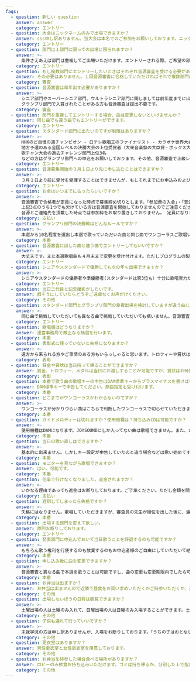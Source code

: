 ```yaml
---
faqs:
  - question: 新しい question
    answer: answer
    category: エントリー
  - question: 大会はニックネームのみで出場できますか？
    answer: sss申し訳ありません。当大会は本名でのご参加をお願いしております。ニックネームの併記は可能ですのでお申し込みの際にお知らせください。
    category: エントリー
  - question: 部門は１部門に限っての出場に限られますか？
    answer: >-
      条件さえあえば部門は重複してご出場いただけます。エントリーされる際、ご希望の部門に曲名、歌手名、歌唱キーを入力して送信してください。ただし同一部門内でおひとりが複数回でることはできません。
    category: エントリー
  - question: もし複数部門にエントリーしたいときはそれぞれ音源審査を受ける必要がありますか？
    answer: その必要はありません。１回音源審査に合格していただければそれで複数部門にエントリーいただけます。
    category: 審査
  - question: 音源審査は毎年出す必要がありますか？
    answer: >-
      シニア部門やスーパーシニア部門、ウルトラシニア部門に関しましては前年度までに出場された方はその大会の時の音源を持って審査しますので提出不要です。
      グランプリ部門で入賞されたことがある方も音源審査は提出不要です。
    category: 審査
  - question: 部門を重複してエントリーする場合、曲は変更しないといけませんか？
    answer: 同じ曲でも違う曲でもエントリーができます。
    category: エントリー
  - question: スタンダード部門に出たいのですが制限はありますか？
    answer: >-
      NHKのど自慢の週チャンピオン - 日テレ歌唱王のファイナリスト - カラオケ世界大会KWCの日本代表 -
      地方予選のある全国レベルの決勝大会の上位受賞者（大衆音楽祭の大臣賞・ボックス大賞の全国決勝戦上位3名・ジェネステD３の上位3名） - 当
      歌チャン大会の過去チャレンジ部門上位3名
      などの方はグランプリ部門への申込をお願いしております。その他、音源審査で上級レベルと判断した場合はグランプリへの申込替えをお願いすることがございます。気になる方は事前にお問い合わせください。
    category: エントリー
  - question: 音源募集開始の３月１日より先に申し込むことはできますか？
    answer: >-
      ３月１日より前に受付を受理することはできませんが、もしそれまでにお申込みおよび出場料のお振込みをいただいた場合は、運営にて責任をもって音源および出場料をお預かりし、３月１日付でお申し込みいただいた扱いにいたします。
    category: エントリー
  - question: お金はいつまでに払ったらいいですか？
    answer: >-
      音源審査で合格者が定員になった時点で募集締め切りとします。「参加費の入金」・「音源の到着」・「ご連絡先」の3点が確認され次第、音源審査を開始します。
      上記3点のうち1つでも欠けている方は音源審査を開始しておりませんのでご注意ください。お申し込みが完了していない方について
      音源とご連絡先を頂戴した時点では参加枠をお取り置きしておりません。 定員になりますと募集を締め切りますので、お早めのご入金をお勧めいたします。
    category: 支払い
  - question: グランプリ部門の決勝戦はどんなルールですか？
    answer: >-
      本選から10名程度を選出し本選で歌っていただいた曲と同じ曲でワンコーラスご歌唱いただきます。決勝戦の歌唱には寸評はつきません。また予選での素点は繰り越しなしで決勝戦のみの点数で順位が出ます。
    category: 本番
  - question: 音源審査に出した曲と違う曲でエントリーしてもいいですか？
    answer: >-
      大丈夫です。また本選歌唱曲も４月末まで変更を受け付けます。ただしプログラムの製本が終わっていた場合、訂正ができませんので会場アナウンスのみでの変更となりますことをご了承ください。
    category: エントリー
  - question: シニアやスタンダードで優勝しても次の年も出場できますか？
    answer: >-
      シニアやスタンダードの優勝者や準優勝者(スタンダードは第3位も）十分に歌唱実力がおありの方ということで受賞以降はグランプリ部門へ移行していただきます。グランプリ部門でしたら翌年も受けていただけますのでご検討ください。(課題曲部門も出られます）。なるべく次に続く方へチャンスを譲っていただくための大会の措置ですのでどうぞご理解いただければと思います。
    category: エントリー
  - question: 当日二代目と記念撮影がしたいです。
    answer: 暇そうにしていたらどうぞご遠慮なくお声がけください。
    category: その他
  - question: スタンダード部門とグランプリ部門の重複出場を検討していますが違う曲じゃないとダメですか？
    answer: >-
      同じ曲で挑戦していただいても異なる曲で挑戦していただいても構いません。音源審査は1つで結構ですし音源審査の曲と異なっても構いません。去年は重複出場の方も多く、同じ曲にしておいて土曜に審査員の先生からアドバイスをもらったことを活かして日曜に同じ曲を歌唱される方が多くいらっしゃいました。
    category: エントリー
  - question: 歌唱順はどうなりますか？
    answer: 運営事務局で厳正なる抽選を行います。
    category: 本番
  - question: 表彰式に残っていないと失格になりますか？
    answer: >-
      遠方から来られる方やご事情のある方もいらっしゃると思います。トロフィーや賞状は後日郵送させていただきます。寸評に関しては先に帰る方は受付で送るための封筒にご自身のお名前とご住所を記入し、切手代をお支払いの上でお帰りいただければ寸評も後日郵送できます。お帰りの際はナンバーバッヂのご返却をお忘れなくお願いいたします。
    category: 表彰
  - question: 賞金や賞状は当日持って帰ることができますか？
    answer: 賞金、トロフィー、メダルは当日にお渡しすることが可能ですが、賞状はお時間の都合上、後日郵送になる場合がございます。
    category: 表彰
  - question: 本番で歌う曲の歌唱キーの申告はDAM標準キーからプラスマイナスを書けばいいですか？
    answer: DAM標準キーで申告してください。原曲指定も受け付けます。
    category: 本番
  - question: どこまでがワンコーラスかわからないのですが？
    answer: >-
      ワンコーラスが分かりづらい曲はこちらで判断したワンコーラスで切らせていただきます。ご不安な方はお問合せください。またお時間の都合上ワンコーラスがおおむね２分半以内に収まる曲でお願いいたします。
    category: 本番
  - question: ガイドメロディーは切れますか？使用機種は？持ち込みCDは可能ですか？
    answer: >-
      使用機種はDAMになります。JOYSOUNDにしか入ってない曲は歌唱できません。また、お持ち込みのCDは音響の問題上お断りしております。ガイドメロディーに関しては基本的に「通常曲」を使用し「ガイドメロディーオフ」で演奏をおかけします。ガイドメロディーが必要な方だけ申込時にその旨お知らせください。また「生音演奏」をご希望の方も別途お知らせください。特にご指定がない場合は「通常曲」+「ガイドメロディオフ」になります。
    category: 本番
  - question: 当日の歌い直しはできますか？
    answer: >-
      基本的に出来ません。しかしキー設定が申告していたのと違う場合などは歌い始めてすぐ合図して中断してください。その場合はただちに適正キーにて歌い直しを行います。ワンコーラス歌い終わってからの歌い直しは受け付けませんのでご注意ください。なお、キーやバージョンが申告した設定と違うと思って中断した結果、キーなどが実際には間違っていなかった場合、1回までは歌い直しを認めます。自信がないけどもしかして違ってるんじゃないかな、という場合も1回目は勇気を持って中断していただいて構いません。歌い切る前に判断してください。
    category: 本番
  - question: モニターを見ながら歌唱できますか？
    answer: はい、可能です。
    category: 本番
  - question: 仕事で行けなくなりました。返金されますか？
    answer: >-
      いかなる理由であっても返金はお断りしております。ご了承ください。ただし金額を間違えて振込してしまった場合の超過金などは手数料を差し引いた上で返金対応いたします。
    category: 支払い
  - question: 遅刻してしまったら失格ですか？
    answer: >-
      失格にはなりません。歌唱していただきますが、審査員の先生が順位を出した後に、遅刻された方の歌唱は順位を５つ繰り下げさせていただきます。どのような事情がありましても自動的に順位が５つ下がりますので時間は厳守でお願いいたします。
    category: 本番
  - question: 出場する部門を変えて欲しい。
    answer: 原則お断りしております。
    category: エントリー
  - question: 発表部門に申込んでおいて当日歌うことを辞退するのも可能ですか？
    answer: >-
      もちろん歌う権利を行使するのも放棄するのもお申込者様のご自由にしていただいて結構です。当日気分が乗らなければ歌わずに観覧のみしていただいて構いません。ただし歌わない場合でも返金はされませんのでその点だけご了承くださいませ。
    category: 本番
  - question: 申し込み後に曲を変更できますか？
    answer: >-
      音源審査と異なる曲で本選を歌うことは可能ですし、曲の変更も変更期限内でしたら可能です。ただし期限を過ぎてからの変更は出来ませんのでご了承ください。また、期限までに本選で歌う曲名のお知らせがなかった人は自動的に審査音源と同じ曲となります。
    category: 本番
  - question: お弁当は出ますか？
    answer: お弁当は出ませんので近隣で昼食をお買い求めいただくかご持参いただくか、近所のレストランでお済ませください。
    category: その他
  - question: 出場しないほうの日程は観覧できますか？
    answer: >-
      土曜出場の人は土曜のみ入れて、日曜出場の人は日曜のみ入場することができます。土曜の部門と日曜の部門にダブルエントリーしている場合はどちらの日程もお入りいただけます。
    category: その他
  - question: 子供も連れて行っていいですか？
    answer: >-
      未就学児の方は申し訳ありませんが、入場をお断りしております。「うちの子はおとなしいから」「騒いだら連れて出るから」というご意見も頂くのですが、長時間にわたり私語厳禁を守れる未就学児の方がいらっしゃることも承知しておりますが、当方では入場時にその判断が出来ません。そのため一律で年齢制限とさせていただいております。何卒ご了承くださいませ。
    category: その他
  - question: 更衣室はありますか？
    answer: 男性更衣室と女性更衣室を用意しております。
    category: その他
  - question: お弁当を持参した場合食べる場所がありますか？
    answer: ロビーのみ飲食お持ち込みいただけます。ゴミは持ち帰るか、分別した上で指定のごみ袋に入れてください。
    category: その他
---
```


